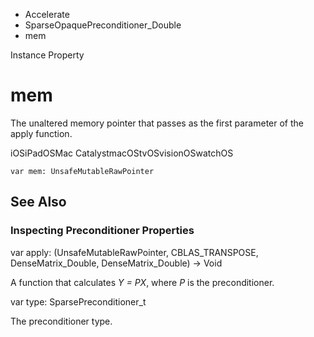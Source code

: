 

- Accelerate
- SparseOpaquePreconditioner_Double
-  mem 

Instance Property

# mem

The unaltered memory pointer that passes as the first parameter of the apply function.

iOSiPadOSMac CatalystmacOStvOSvisionOSwatchOS

``` source
var mem: UnsafeMutableRawPointer
```

## See Also

### Inspecting Preconditioner Properties

var apply: (UnsafeMutableRawPointer, CBLAS_TRANSPOSE, DenseMatrix_Double, DenseMatrix_Double) -> Void

A function that calculates *Y = PX*, where *P* is the preconditioner.

var type: SparsePreconditioner_t

The preconditioner type.

